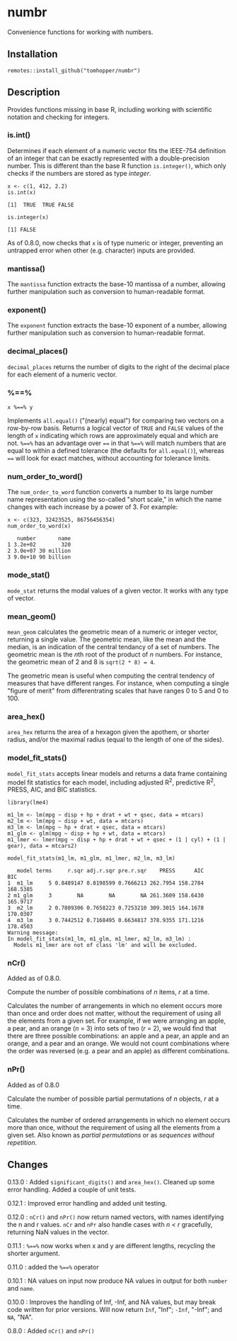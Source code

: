 # numbr

Convenience functions for working with numbers.

## Installation

`remotes::install_github("tomhopper/numbr")`

## Description

Provides functions missing in base R, including working with scientific notation and checking for integers.

### is.int()

Determines if each element of a numeric vector fits the IEEE-754 definition of an integer that can be exactly represented with a double-precision number. This is different than the base R function `is.integer()`, which only checks if the numbers are stored as type *integer*.

```{r}
x <- c(1, 412, 2.2)
is.int(x)
```
```
[1]  TRUE  TRUE FALSE
```
```{r}
is.integer(x)
```
```
[1] FALSE
```

As of 0.8.0, now checks that `x` is of type numeric or integer, preventing an untrapped error when other (e.g. character) inputs are provided. 

### mantissa()

The `mantissa` function extracts the base-10 mantissa of a number, allowing further manipulation such as conversion to human-readable format.

### exponent()

The `exponent` function extracts the base-10 exponent of a number, allowing further manipulation such as conversion to human-readable format. 

### decimal_places()

`decimal_places` returns the number of digits to the right of the decimal place for each element of a numeric vector.

### %==%

```
x %==% y
```

Implements `all.equal()` ("(nearly) equal") for comparing two vectors on a row-by-row basis. Returns a logical vector of `TRUE` and `FALSE` values of the length of `x` indicating which rows are approximately equal and which are not. `%==%` has an advantage over `==` in that `%==%` will match numbers that are equal to within a defined tolerance (the defaults for `all.equal()`), whereas `==` will look for exact matches, without accounting for tolerance limits.

### num_order_to_word()

The `num_order_to_word` function converts a number to its large number name representation using the so-called "short scale," in which the name changes with each increase by a power of 3. For example:

```{r}
x <- c(323, 32423525, 86756456354)
num_order_to_word(x)
```
```
   number       name
1 3.2e+02        320
2 3.0e+07 30 million
3 9.0e+10 90 billion
```

### mode_stat()

`mode_stat` returns the modal values of a given vector. It works with any type of vector.

### mean_geom()

`mean_geom` calculates the geometric mean of a numeric or integer vector, returning a single value. The geometric mean,
like the mean and the median, is an indication of the central tendancy of a set of numbers.
The geometric mean is  the *n*th root of the product of *n* numbers. For instance,
the geometric mean of 2 and 8 is `sqrt(2 * 8) = 4`.

The geometric mean is useful when computing the central tendency of measures that have different
ranges. For instance, when computing a single "figure of merit" from differentrating scales that
have ranges 0 to 5 and 0 to 100.

### area_hex()

`area_hex` returns the area of a hexagon given the apothem, or shorter radius, and/or the maximal radius (equal to the length of one of the sides).

### model_fit_stats()

`model_fit_stats` accepts linear models and returns a data frame containing model fit statistics for each model, including adjusted R<sup>2</sup>, predictive R<sup>2</sup>, PRESS, AIC, and BIC statistics.

```{r}
library(lme4)

m1_lm <- lm(mpg ~ disp + hp + drat + wt + qsec, data = mtcars)
m2_lm <- lm(mpg ~ disp + wt, data = mtcars)
m3_lm <- lm(mpg ~ hp + drat + qsec, data = mtcars)
m1_glm <- glm(mpg ~ disp + hp + wt, data = mtcars)
m1_lmer <- lmer(mpg ~ disp + hp + drat + wt + qsec + (1 | cyl) + (1 | gear), data = mtcars2)

model_fit_stats(m1_lm, m1_glm, m1_lmer, m2_lm, m3_lm)
```
```
   model terms     r.sqr adj.r.sqr pre.r.sqr    PRESS      AIC      BIC
1  m1_lm     5 0.8489147 0.8198599 0.7666213 262.7954 158.2784 168.5385
2 m1_glm     3        NA        NA        NA 261.3609 158.6430 165.9717
3  m2_lm     2 0.7809306 0.7658223 0.7253210 309.3015 164.1678 170.0307
4  m3_lm     3 0.7442512 0.7168495 0.6634817 378.9355 171.1216 178.4503
Warning message:
In model_fit_stats(m1_lm, m1_glm, m1_lmer, m2_lm, m3_lm) :
  Models m1_lmer are not of class 'lm' and will be excluded.
```

### nCr()

Added as of 0.8.0.

Compute the number of possible combinations of *n* items, *r* at a time.

Calculates the number of arrangements in which no element occurs more than once and order does not matter, without the requirement of using all the elements from a given set. For example, if we were arranging an apple, a pear, and an orange (*n* = 3) into sets of two (*r* = 2), we would find that there are three possible combinations: an apple and a pear, an apple and an orange, and a pear and an orange. We would not count combinations where the order was reversed (e.g. a pear and an apple) as different combinations.

### nPr()

Added as of 0.8.0

Calculate the number of possible partial permutations of *n* objects, *r* at a time.

Calculates the number of ordered arrangements in which no element occurs more than once, without the requirement of using all the elements from a given set. Also known as *partial permutations* or as *sequences without repetition*.

## Changes

0.13.0
 : Added `significant_digits()` and `area_hex()`. Cleaned up some error handling. Added a couple of unit tests.
 
0.12.1
 : Improved error handling and added unit testing.

0.12.0
 : `nCr()` and `nPr()` now return named vectors, with names identifying the n and r values. `nCr` and `nPr` also handle cases with *n < r* gracefully, returning NaN values in the vector.

0.11.1
 : `%==%` now works when x and y are different lengths, recycling the shorter argument.

0.11.0
 : added the `%==%` operator

0.10.1
 : NA values on input now produce NA values in output for both `number` and `name`.
 
0.10.0
 : Improves the handling of Inf, -Inf, and NA values, but may break code written for prior versions. Will now return `Inf`, "Inf"; `-Inf`, "-Inf"; and `NA`, "NA".
 
0.8.0
 : Added `nCr()` and `nPr()`
